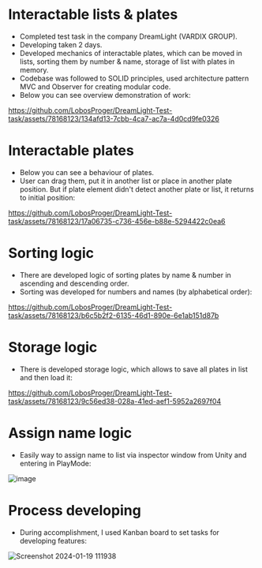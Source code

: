 # Interactable lists & plates
 
* Completed test task in the company DreamLight (VARDIX GROUP).
* Developing taken 2 days.
* Developed mechanics of interactable plates, which can be moved in lists, sorting them by number & name, storage of list with plates in memory.
* Codebase was followed to SOLID principles, used architecture pattern MVC and Observer for creating modular code.
* Below you can see overview demonstration of work:

https://github.com/LobosProger/DreamLight-Test-task/assets/78168123/134afd13-7cbb-4ca7-ac7a-4d0cd9fe0326

# Interactable plates
* Below you can see a behaviour of plates.
* User can drag them, put it in another list or place in another plate position. But if plate element didn't detect another plate or list, it returns to initial position:

https://github.com/LobosProger/DreamLight-Test-task/assets/78168123/17a06735-c736-456e-b88e-5294422c0ea6

# Sorting logic
* There are developed logic of sorting plates by name & number in ascending and descending order.
* Sorting was developed for numbers and names (by alphabetical order):

https://github.com/LobosProger/DreamLight-Test-task/assets/78168123/b6c5b2f2-6135-46d1-890e-6e1ab151d87b

# Storage logic
* There is developed storage logic, which allows to save all plates in list and then load it:

https://github.com/LobosProger/DreamLight-Test-task/assets/78168123/9c56ed38-028a-41ed-aef1-5952a2697f04

# Assign name logic
* Easily way to assign name to list via inspector window from Unity and entering in PlayMode:

![image](https://github.com/LobosProger/DreamLight-Test-task/assets/78168123/ce51b605-67df-4907-8c74-752137fc19b3)

# Process developing
* During accomplishment, I used Kanban board to set tasks for developing features:

![Screenshot 2024-01-19 111938](https://github.com/LobosProger/DreamLight-Test-task/assets/78168123/60535235-7b93-420f-bea8-c6943156f4c5)

